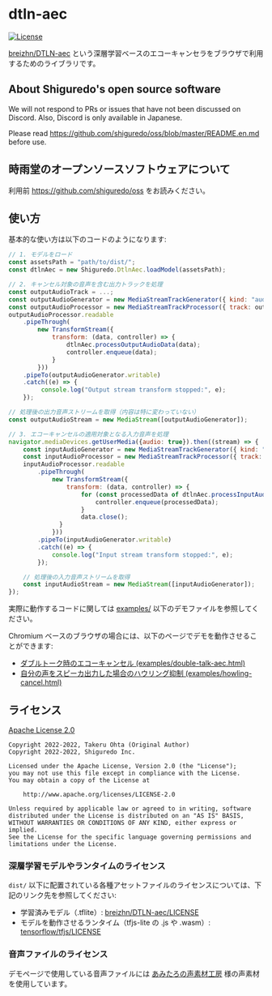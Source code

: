 dtln-aec
========

[![License](https://img.shields.io/badge/License-Apache%202.0-blue.svg)](https://opensource.org/licenses/Apache-2.0)

[breizhn/DTLN-aec](https://github.com/breizhn/DTLN-aec) という深層学習ベースのエコーキャンセラをブラウザで利用するためのライブラリです。

## About Shiguredo's open source software

We will not respond to PRs or issues that have not been discussed on Discord. Also, Discord is only available in Japanese.

Please read https://github.com/shiguredo/oss/blob/master/README.en.md before use.

## 時雨堂のオープンソースソフトウェアについて

利用前 https://github.com/shiguredo/oss をお読みください。

## 使い方

基本的な使い方は以下のコードのようになります:
```javascript
// 1. モデルをロード
const assetsPath = "path/to/dist/";
const dtlnAec = new Shiguredo.DtlnAec.loadModel(assetsPath);

// 2. キャンセル対象の音声を含む出力トラックを処理
const outputAudioTrack = ...;
const outputAudioGenerator = new MediaStreamTrackGenerator({ kind: "audio" });
const outputAudioProcessor = new MediaStreamTrackProcessor({ track: outputAudioTrack });
outputAudioProcessor.readable
    .pipeThrough(
        new TransformStream({
            transform: (data, controller) => {
                dtlnAec.processOutputAudioData(data);
                controller.enqueue(data);
            }
        }))
    .pipeTo(outputAudioGenerator.writable)
    .catch((e) => {
         console.log("Output stream transform stopped:", e);
    });

// 処理後の出力音声ストリームを取得（内容は特に変わっていない）
const outputAudioStream = new MediaStream([outputAudioGenerator]);

// 3. エコーキャンセルの適用対象となる入力音声を処理　
navigator.mediaDevices.getUserMedia({audio: true}).then((stream) => {
    const inputAudioGenerator = new MediaStreamTrackGenerator({ kind: "audio" });
    const inputAudioProcessor = new MediaStreamTrackProcessor({ track: stream.getAudioTracks()[0] });
    inputAudioProcessor.readable
        .pipeThrough(
            new TransformStream({
                transform: (data, controller) => {
                    for (const processedData of dtlnAec.processInputAudioData(data)) {
                        controller.enqueue(processedData);
                    }
                    data.close();
              }
            }))
        .pipeTo(inputAudioGenerator.writable)
        .catch((e) => {
            console.log("Input stream transform stopped:", e);
        });

    // 処理後の入力音声ストリームを取得
    const inputAudioStream = new MediaStream([inputAudioGenerator]);
});
```

実際に動作するコードに関しては [examples/](examples/) 以下のデモファイルを参照してください。

Chromium ベースのブラウザの場合には、以下のページでデモを動作させることができます:
- [ダブルトーク時のエコーキャンセル (examples/double-talk-aec.html)](https://shiguredo.github.io/dtln-aec/examples/double-talk-aec.html)
- [自分の声をスピーカ出力した場合のハウリング抑制 (examples/howling-cancel.html)](https://shiguredo.github.io/dtln-aec/examples/howling-cancel.html)

## ライセンス

[Apache License 2.0](https://www.apache.org/licenses/LICENSE-2.0)

```
Copyright 2022-2022, Takeru Ohta (Original Author)
Copyright 2022-2022, Shiguredo Inc.

Licensed under the Apache License, Version 2.0 (the "License");
you may not use this file except in compliance with the License.
You may obtain a copy of the License at

    http://www.apache.org/licenses/LICENSE-2.0

Unless required by applicable law or agreed to in writing, software
distributed under the License is distributed on an "AS IS" BASIS,
WITHOUT WARRANTIES OR CONDITIONS OF ANY KIND, either express or implied.
See the License for the specific language governing permissions and
limitations under the License.
```

### 深層学習モデルやランタイムのライセンス

`dist/` 以下に配置されている各種アセットファイルのライセンスについては、下記のリンク先を参照してください:
- 学習済みモデル（.tflite）:  [breizhn/DTLN-aec/LICENSE](https://github.com/breizhn/DTLN-aec/blob/main/LICENSE)
- モデルを動作させるランタイム（tfjs-lite の .js や .wasm）: [tensorflow/tfjs/LICENSE](https://github.com/tensorflow/tfjs/blob/master/LICENSE)

### 音声ファイルのライセンス

デモページで使用している音声ファイルには [あみたろの声素材工房](https://amitaro.net/) 様の声素材を使用しています。
